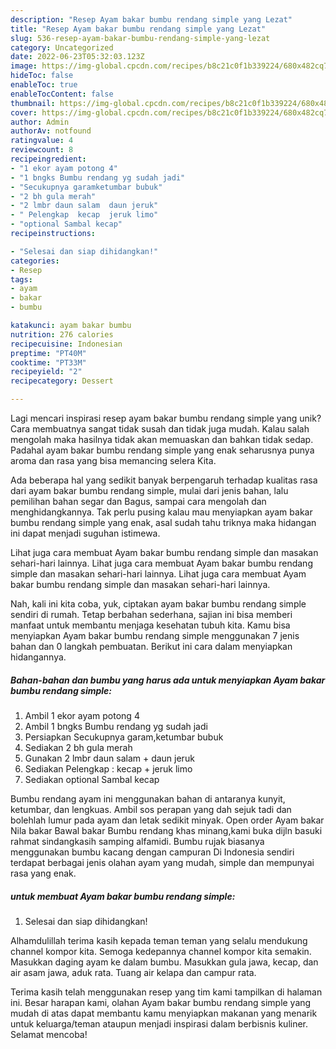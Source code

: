 ```yaml
---
description: "Resep Ayam bakar bumbu rendang simple yang Lezat"
title: "Resep Ayam bakar bumbu rendang simple yang Lezat"
slug: 536-resep-ayam-bakar-bumbu-rendang-simple-yang-lezat
category: Uncategorized
date: 2022-06-23T05:32:03.123Z
image: https://img-global.cpcdn.com/recipes/b8c21c0f1b339224/680x482cq70/ayam-bakar-bumbu-rendang-simple-foto-resep-utama.jpg
hideToc: false
enableToc: true
enableTocContent: false
thumbnail: https://img-global.cpcdn.com/recipes/b8c21c0f1b339224/680x482cq70/ayam-bakar-bumbu-rendang-simple-foto-resep-utama.jpg
cover: https://img-global.cpcdn.com/recipes/b8c21c0f1b339224/680x482cq70/ayam-bakar-bumbu-rendang-simple-foto-resep-utama.jpg
author: Admin
authorAv: notfound
ratingvalue: 4
reviewcount: 8
recipeingredient:
- "1 ekor ayam potong 4"
- "1 bngks Bumbu rendang yg sudah jadi"
- "Secukupnya garamketumbar bubuk"
- "2 bh gula merah"
- "2 lmbr daun salam  daun jeruk"
- " Pelengkap  kecap  jeruk limo"
- "optional Sambal kecap"
recipeinstructions:

- "Selesai dan siap dihidangkan!"
categories:
- Resep
tags:
- ayam
- bakar
- bumbu

katakunci: ayam bakar bumbu 
nutrition: 276 calories
recipecuisine: Indonesian
preptime: "PT40M"
cooktime: "PT33M"
recipeyield: "2"
recipecategory: Dessert

---
```





Lagi mencari inspirasi resep ayam bakar bumbu rendang simple yang unik? Cara membuatnya sangat tidak susah dan tidak juga mudah. Kalau salah mengolah maka hasilnya tidak akan memuaskan dan bahkan tidak sedap. Padahal ayam bakar bumbu rendang simple yang enak seharusnya punya aroma dan rasa yang bisa memancing selera Kita.





Ada beberapa hal yang sedikit banyak berpengaruh terhadap kualitas rasa dari ayam bakar bumbu rendang simple, mulai dari jenis bahan, lalu pemilihan bahan segar dan Bagus, sampai cara mengolah dan menghidangkannya. Tak perlu pusing kalau mau menyiapkan ayam bakar bumbu rendang simple yang enak,      asal sudah tahu triknya maka hidangan ini dapat menjadi suguhan istimewa.














Lihat juga cara membuat Ayam bakar bumbu rendang simple dan masakan sehari-hari lainnya. Lihat juga cara membuat Ayam bakar bumbu rendang simple dan masakan sehari-hari lainnya. Lihat juga cara membuat Ayam bakar bumbu rendang simple dan masakan sehari-hari lainnya.






Nah, kali ini kita coba, yuk, ciptakan ayam bakar bumbu rendang simple sendiri di rumah. Tetap berbahan sederhana, sajian ini bisa memberi manfaat untuk membantu menjaga kesehatan tubuh kita. Kamu bisa menyiapkan Ayam bakar bumbu rendang simple menggunakan 7 jenis bahan dan 0 langkah pembuatan. Berikut ini cara dalam menyiapkan hidangannya.

<!--inarticleads1-->

##### Bahan-bahan dan bumbu yang harus ada untuk menyiapkan Ayam bakar bumbu rendang simple:

1. Ambil 1 ekor ayam potong 4
1. Ambil 1 bngks Bumbu rendang yg sudah jadi
1. Persiapkan Secukupnya garam,ketumbar bubuk
1. Sediakan 2 bh gula merah
1. Gunakan 2 lmbr daun salam + daun jeruk
1. Sediakan  Pelengkap : kecap + jeruk limo
1. Sediakan optional Sambal kecap


Bumbu rendang ayam ini menggunakan bahan di antaranya kunyit, ketumbar, dan lengkuas. Ambil sos perapan yang dah sejuk tadi dan bolehlah lumur pada ayam dan letak sedikit minyak. Open order Ayam bakar Nila bakar Bawal bakar Bumbu rendang khas minang,kami buka dijln basuki rahmat sindangkasih samping alfamidi. Bumbu rujak biasanya menggunakan bumbu kacang dengan campuran Di Indonesia sendiri terdapat berbagai jenis olahan ayam yang mudah, simple dan mempunyai rasa yang enak. 

<!--inarticleads2-->

#####  untuk membuat Ayam bakar bumbu rendang simple:


1. Selesai dan siap dihidangkan!

Alhamdulillah terima kasih kepada teman teman yang selalu mendukung channel kompor kita. Semoga kedepannya channel kompor kita semakin. Masukkan daging ayam ke dalam bumbu. Masukkan gula jawa, kecap, dan air asam jawa, aduk rata. Tuang air kelapa dan campur rata. 

Terima kasih telah menggunakan resep yang tim kami tampilkan di halaman ini. Besar harapan kami, olahan Ayam bakar bumbu rendang simple yang mudah di atas dapat membantu kamu menyiapkan makanan yang menarik untuk keluarga/teman ataupun menjadi inspirasi dalam berbisnis kuliner. Selamat mencoba!
